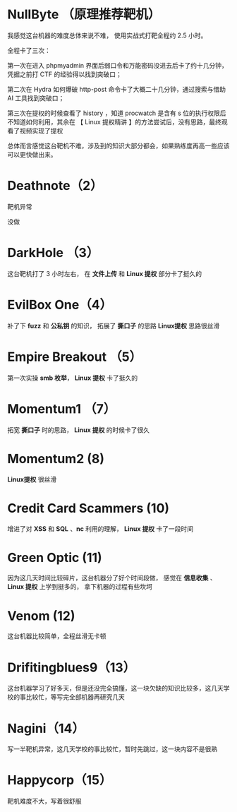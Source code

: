 
# NullByte （原理推荐靶机）

我感觉这台机器的难度总体来说不难，
使用实战式打靶全程约 2.5 小时。

全程卡了三次：

第一次在进入 phpmyadmin 界面后弱口令和万能密码没进去后卡了约十几分钟，凭据之前打 CTF 的经验得以找到突破口；

第二次在 Hydra 如何爆破 http-post 命令卡了大概二十几分钟，通过搜索与借助 AI 工具找到突破口；

第三次在提权的时候查看了 history ，知道 procwatch 是含有 s 位的执行权限后不知道如何利用，其余在 【 Linux 提权精讲 】的方法尝试后，没有思路，最终观看了视频实现了提权

总体而言感觉这台靶机不难，涉及到的知识大部分都会，如果熟练度再高一些应该可以更快做出来。

# Deathnote（2）

靶机异常

没做

# DarkHole （3）

这台靶机打了 3 小时左右，
在 **文件上传** 和  **Linux 提权** 部分卡了挺久的

# EvilBox One（4）

补了下 **fuzz** 和 **公私钥** 的知识，
拓展了 **撕口子** 的思路
**Linux提权** 思路很丝滑

# Empire Breakout （5）

第一次实操 **smb 枚举**，
**Linux 提权** 卡了挺久的

# Momentum1 （7）

拓宽 **撕口子** 时的思路，
**Linux 提权** 的时候卡了很久


# Momentum2 (8)

**Linux提权** 很丝滑

# Credit Card Scammers (10)

增进了对 **XSS** 和 **SQL**  、**nc** 利用的理解，
**Linux 提权** 卡了一段时间

# Green Optic (11)

因为这几天时间比较碎片，这台机器分了好个时间段做，
感觉在 **信息收集** 、 **Linux 提权** 上学到挺多的，
拿下机器的过程有些坎坷


# Venom (12)

这台机器比较简单，全程丝滑无卡顿


# Drifitingblues9（13）

这台机器学习了好多天，但是还没完全搞懂，这一块欠缺的知识比较多，这几天学校的事比较忙，等写完全部机器再研究几天


# Nagini（14）

写一半靶机异常，这几天学校的事比较忙，暂时先跳过，这一块内容不是很熟


# Happycorp（15）

靶机难度不大，写着很舒服